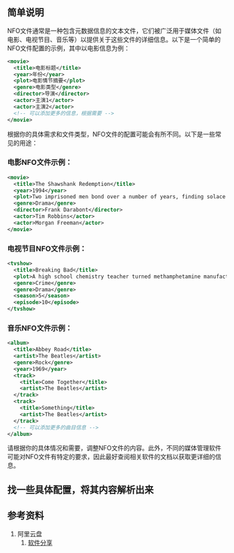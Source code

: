## 简单说明
NFO文件通常是一种包含元数据信息的文本文件，它们被广泛用于媒体文件（如电影、电视节目、音乐等）以提供关于这些文件的详细信息。以下是一个简单的NFO文件配置的示例，其中以电影信息为例：

```xml
<movie>
  <title>电影标题</title>
  <year>年份</year>
  <plot>电影情节摘要</plot>
  <genre>电影类型</genre>
  <director>导演</director>
  <actor>主演1</actor>
  <actor>主演2</actor>
  <!-- 可以添加更多的信息，根据需要 -->
</movie>
```

根据你的具体需求和文件类型，NFO文件的配置可能会有所不同。以下是一些常见的用途：

### 电影NFO文件示例：

```xml
<movie>
  <title>The Shawshank Redemption</title>
  <year>1994</year>
  <plot>Two imprisoned men bond over a number of years, finding solace and eventual redemption through acts of common decency.</plot>
  <genre>Drama</genre>
  <director>Frank Darabont</director>
  <actor>Tim Robbins</actor>
  <actor>Morgan Freeman</actor>
</movie>
```

### 电视节目NFO文件示例：

```xml
<tvshow>
  <title>Breaking Bad</title>
  <plot>A high school chemistry teacher turned methamphetamine manufacturer partners with a former student.</plot>
  <genre>Crime</genre>
  <genre>Drama</genre>
  <season>5</season>
  <episode>10</episode>
</tvshow>
```

### 音乐NFO文件示例：

```xml
<album>
  <title>Abbey Road</title>
  <artist>The Beatles</artist>
  <genre>Rock</genre>
  <year>1969</year>
  <track>
    <title>Come Together</title>
    <artist>The Beatles</artist>
  </track>
  <track>
    <title>Something</title>
    <artist>The Beatles</artist>
  </track>
  <!-- 可以添加更多的曲目信息 -->
</album>
```

请根据你的具体情况和需要，调整NFO文件的内容。此外，不同的媒体管理软件可能对NFO文件有特定的要求，因此最好查阅相关软件的文档以获取更详细的信息。

## 找一些具体配置，将其内容解析出来



## 参考资料
1. 阿里云盘
   1. [软件分享](https://www.aliyundrive.com/s/kFZYuw3DJwD)
